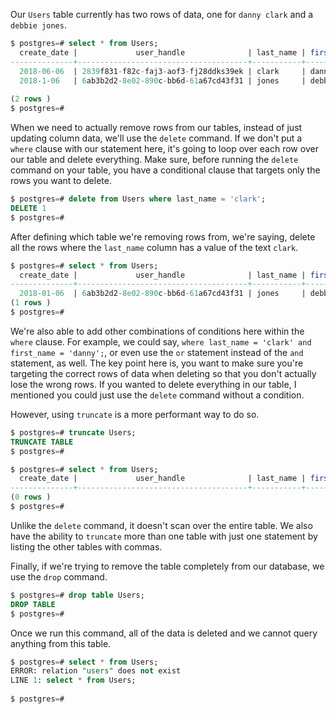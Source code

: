 Our `Users` table currently has two rows of data, one for `danny clark` and a `debbie jones`. 
 
```sql 
$ postgres=# select * from Users; 
  create_date |             user_handle              | last_name | first _name 
--------------+--------------------------------------+-----------+-------------
  2018-06-06  | 2839f831-f82c-faj3-aof3-fj28ddks39ek | clark     | danny  
  2018-1-06   | 6ab3b2d2-8e02-890c-bb6d-61a67cd43f31 | jones     | debbie  
  
(2 rows )
$ postgres=#
```

When we need to actually remove rows from our tables, instead of just updating column data, we'll use the `delete` command. If we don't put a `where` clause with our statement here, it's going to loop over each row over our table and delete everything. Make sure, before running the `delete` command on your table, you have a conditional clause that targets only the rows you want to delete. 

```sql 
$ postgres=# delete from Users where last_name = 'clark';
DELETE 1
$ postgres=#
```

After defining which table we're removing rows from, we're saying, delete all the rows where the `last_name` column has a value of the text `clark`.

```sql 
$ postgres=# select * from Users; 
  create_date |             user_handle              | last_name | first _name 
--------------+--------------------------------------+-----------+-------------
  2018-01-06  | 6ab3b2d2-8e02-890c-bb6d-61a67cd43f31 | jones     | debbie  
(1 rows )
$ postgres=#
```

We're also able to add other combinations of conditions here within the `where` clause. 
For example, we could say, `where last_name = 'clark' and first_name = 'danny';`, or even use the `or` statement instead of the `and` statement, as well. The key point here is, you want to make sure you're targeting the correct rows of data when deleting so that you don't actually lose the wrong rows. If you wanted to delete everything in our table, I mentioned you could just use the `delete` command without a condition.

However, using `truncate` is a more performant way to do so. 

```sql 
$ postgres=# truncate Users;
TRUNCATE TABLE
$ postgres=#
```

```sql 
$ postgres=# select * from Users; 
  create_date |             user_handle              | last_name | first _name 
--------------+--------------------------------------+-----------+-------------
(0 rows )
$ postgres=#
```

Unlike the `delete` command, it doesn't scan over the entire table. We also have the ability to `truncate` more than one table with just one statement by listing the other tables with commas.

Finally, if we're trying to remove the table completely from our database, we use the `drop` command. 

```sql 
$ postgres=# drop table Users;
DROP TABLE
$ postgres=#
```

Once we run this command, all of the data is deleted and we cannot query anything from this table.

```sql 
$ postgres=# select * from Users; 
ERROR: relation "users" does not exist
LINE 1: select * from Users;
 
$ postgres=#
```